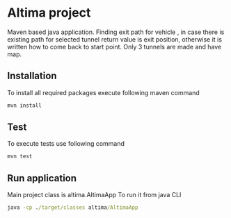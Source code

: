 # Altima project

Maven based java application.
Finding exit path for vehicle , in case there is existing path for selected tunnel return value is exit position,
otherwise it is written how to come back to start point.
Only 3 tunnels are made and have map.

## Installation

To install all required packages execute following maven command

``` cmd
mvn install
```

## Test

To execute tests use following command

``` cmd
mvn test
```

## Run application

Main project class is altima.AltimaApp
To run it from java CLI

``` cmd
java -cp ./target/classes altima/AltimaApp
```